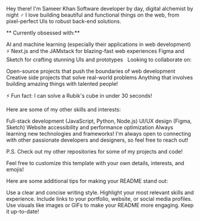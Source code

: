 Hey there! I'm Sameer Khan
Software developer by day, digital alchemist by night ‍♂️ I love building beautiful and functional things on the web, from pixel-perfect UIs to robust back-end solutions.

** Currently obsessed with:**

AI and machine learning (especially their applications in web development)
⚡️ Next.js and the JAMstack for blazing-fast web experiences
Figma and Sketch for crafting stunning UIs and prototypes ️
️ Looking to collaborate on:

Open-source projects that push the boundaries of web development
Creative side projects that solve real-world problems
Anything that involves building amazing things with talented people!

⚡ Fun fact: I can solve a Rubik's cube in under 30 seconds!

Here are some of my other skills and interests:

Full-stack development (JavaScript, Python, Node.js)
UI/UX design (Figma, Sketch)
Website accessibility and performance optimization
Always learning new technologies and frameworks!
I'm always open to connecting with other passionate developers and designers, so feel free to reach out!

P.S. Check out my other repositories for some of my projects and code!

Feel free to customize this template with your own details, interests, and emojis!

Here are some additional tips for making your README stand out:

Use a clear and concise writing style.
Highlight your most relevant skills and experience.
Include links to your portfolio, website, or social media profiles.
Use visuals like images or GIFs to make your README more engaging.
Keep it up-to-date!
